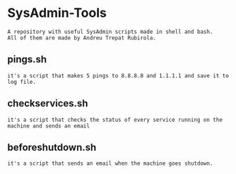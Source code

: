# SysAdmin-Tools

```
A repository with useful SysAdmin scripts made in shell and bash.
All of them are made by Andreu Trepat Rubirola.
```

## pings.sh
```
it's a script that makes 5 pings to 8.8.8.8 and 1.1.1.1 and save it to log file.
```
## checkservices.sh
```
it's a script that checks the status of every service running on the machine and sends an email
```
## beforeshutdown.sh
```
it's a script that sends an email when the machine goes shutdown.
```
